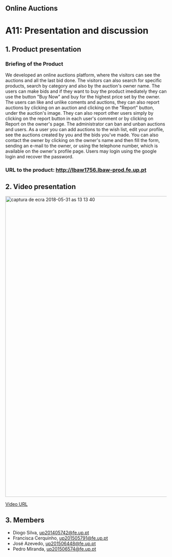 ## Online Auctions

# A11: Presentation and discussion

## 1. Product presentation

### Briefing of the Product

We developed an online auctions platform, where the visitors can see the auctions and all the last bid done. The visitors can also search for specific products, search by category and also by the auction's owner name. The users can make bids and if they want to buy the product imediately they can use the button "Buy Now" and buy for the highest price set by the owner. The users can like and unlike coments and auctions, they can also report auctions by clicking on an auction and clicking on the "Report" button, under the auction's image. They can also report other users simply by clicking on the report button in each user's comment or by clicking on Report on the owner's page. The administrator can ban and unban auctions and users.
As a user you can add auctions to the wish list, edit your profile, see the auctions created by you and the bids you've made. You can also contact the owner by clicking on the owner's name and then fill the form, sending an e-mail to the owner, or using the telephone number, which is available on the owner's profile page. 
Users may login using the google login and recover the password.  

### URL to the product: http://lbaw1756.lbaw-prod.fe.up.pt

## 2. Video presentation
<img width="939" alt="captura de ecra 2018-05-31 as 13 13 40" src="https://user-images.githubusercontent.com/22794956/40781649-962db568-64d4-11e8-831f-0426326e2b7e.png">

[Video URL](https://www.youtube.com/watch?v=jStGm9JXKyM&feature=youtu.be)


## 3. Members

- Diogo Silva, up201405742@fe.up.pt
- Francisca Cerquinho, up201505791@fe.up.pt
- José Azevedo, up201506448@fe.up.pt
- Pedro Miranda, up201506574@fe.up.pt


